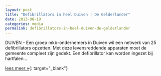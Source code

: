 ```yaml
---
layout: post
title: "Defibrillators in heel Duiven | De Gelderlander"
date: 2013-06-19
categories: media
permalink: defibrillators-in-heel-duiven-de-gelderlander
---
```

DUIVEN - Een groep mkb-ondernemers in Duiven wil een netwerk van 25 defibrillators opzetten. Met deze levensreddende apparaten moet de gemeente compleet zijn gedekt. Een defibrillator kan worden ingezet bij hartfalen...

[lees meer »](http://www.gelderlander.nl/voorpagina/liemers/11239381/Mkbers-in-Duiven-willen-netwerk-van-25-defibrillators.ece){: target="_blank"}

